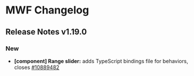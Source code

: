 # MWF Changelog
## Release Notes v1.19.0
### New
* **[component] Range slider:** adds TypeScript bindings file for behaviors, closes [#10889482](https://microsoft.visualstudio.com/DefaultCollection/OSGS/_workitems?id=10889482)

